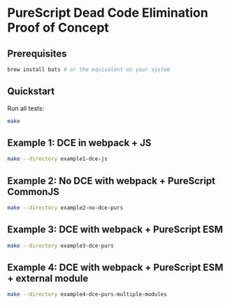 # PureScript Dead Code Elimination Proof of Concept

## Prerequisites

```sh
brew install bats # or the equivalent on your system
```

## Quickstart

Run all tests:

```sh
make
```

## Example 1: DCE in webpack + JS

```sh
make --directory example1-dce-js
```

## Example 2: No DCE with webpack + PureScript CommonJS

```sh
make --directory example2-no-dce-purs
```

## Example 3: DCE with webpack + PureScript ESM

```sh
make --directory example3-dce-purs
```

## Example 4: DCE with webpack + PureScript ESM + external module

```sh
make --directory example4-dce-purs-multiple-modules
```
